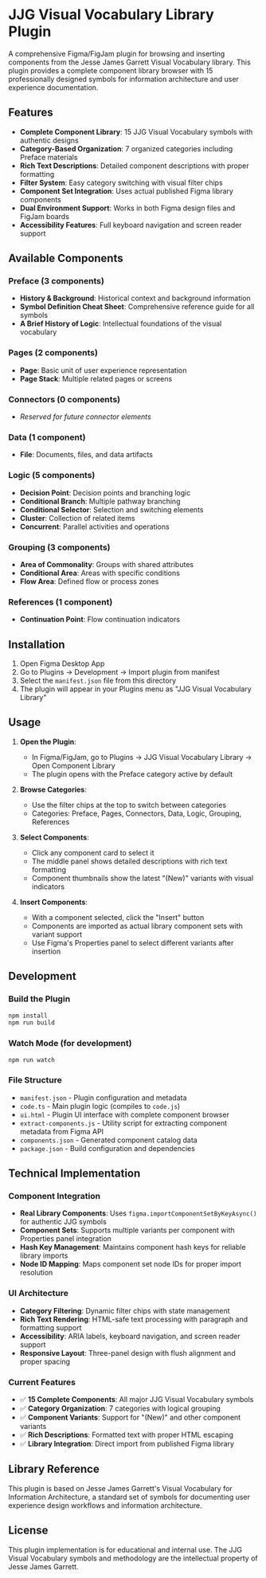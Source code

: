 # JJG Visual Vocabulary Library Plugin

A comprehensive Figma/FigJam plugin for browsing and inserting components from the Jesse James Garrett Visual Vocabulary library. This plugin provides a complete component library browser with 15 professionally designed symbols for information architecture and user experience documentation.

## Features

- **Complete Component Library**: 15 JJG Visual Vocabulary symbols with authentic designs
- **Category-Based Organization**: 7 organized categories including Preface materials
- **Rich Text Descriptions**: Detailed component descriptions with proper formatting
- **Filter System**: Easy category switching with visual filter chips
- **Component Set Integration**: Uses actual published Figma library components
- **Dual Environment Support**: Works in both Figma design files and FigJam boards
- **Accessibility Features**: Full keyboard navigation and screen reader support

## Available Components

### Preface (3 components)
- **History & Background**: Historical context and background information
- **Symbol Definition Cheat Sheet**: Comprehensive reference guide for all symbols
- **A Brief History of Logic**: Intellectual foundations of the visual vocabulary

### Pages (2 components)
- **Page**: Basic unit of user experience representation
- **Page Stack**: Multiple related pages or screens

### Connectors (0 components)
- *Reserved for future connector elements*

### Data (1 component)
- **File**: Documents, files, and data artifacts

### Logic (5 components)
- **Decision Point**: Decision points and branching logic
- **Conditional Branch**: Multiple pathway branching
- **Conditional Selector**: Selection and switching elements
- **Cluster**: Collection of related items
- **Concurrent**: Parallel activities and operations

### Grouping (3 components)
- **Area of Commonality**: Groups with shared attributes
- **Conditional Area**: Areas with specific conditions
- **Flow Area**: Defined flow or process zones

### References (1 component)
- **Continuation Point**: Flow continuation indicators

## Installation

1. Open Figma Desktop App
2. Go to Plugins → Development → Import plugin from manifest
3. Select the `manifest.json` file from this directory
4. The plugin will appear in your Plugins menu as "JJG Visual Vocabulary Library"

## Usage

1. **Open the Plugin**: 
   - In Figma/FigJam, go to Plugins → JJG Visual Vocabulary Library → Open Component Library
   - The plugin opens with the Preface category active by default

2. **Browse Categories**:
   - Use the filter chips at the top to switch between categories
   - Categories: Preface, Pages, Connectors, Data, Logic, Grouping, References

3. **Select Components**:
   - Click any component card to select it
   - The middle panel shows detailed descriptions with rich text formatting
   - Component thumbnails show the latest "(New)" variants with visual indicators

4. **Insert Components**:
   - With a component selected, click the "Insert" button
   - Components are imported as actual library component sets with variant support
   - Use Figma's Properties panel to select different variants after insertion

## Development

### Build the Plugin
```bash
npm install
npm run build
```

### Watch Mode (for development)
```bash
npm run watch
```

### File Structure
- `manifest.json` - Plugin configuration and metadata
- `code.ts` - Main plugin logic (compiles to `code.js`)
- `ui.html` - Plugin UI interface with complete component browser
- `extract-components.js` - Utility script for extracting component metadata from Figma API
- `components.json` - Generated component catalog data
- `package.json` - Build configuration and dependencies

## Technical Implementation

### Component Integration
- **Real Library Components**: Uses `figma.importComponentSetByKeyAsync()` for authentic JJG symbols
- **Component Sets**: Supports multiple variants per component with Properties panel integration
- **Hash Key Management**: Maintains component hash keys for reliable library imports
- **Node ID Mapping**: Maps component set node IDs for proper import resolution

### UI Architecture
- **Category Filtering**: Dynamic filter chips with state management
- **Rich Text Rendering**: HTML-safe text processing with paragraph and formatting support
- **Accessibility**: ARIA labels, keyboard navigation, and screen reader support
- **Responsive Layout**: Three-panel design with flush alignment and proper spacing

### Current Features
- ✅ **15 Complete Components**: All major JJG Visual Vocabulary symbols
- ✅ **Category Organization**: 7 categories with logical grouping
- ✅ **Component Variants**: Support for "(New)" and other component variants
- ✅ **Rich Descriptions**: Formatted text with proper HTML escaping
- ✅ **Library Integration**: Direct import from published Figma library

## Library Reference

This plugin is based on Jesse James Garrett's Visual Vocabulary for Information Architecture, a standard set of symbols for documenting user experience design workflows and information architecture.

## License

This plugin implementation is for educational and internal use. The JJG Visual Vocabulary symbols and methodology are the intellectual property of Jesse James Garrett.
